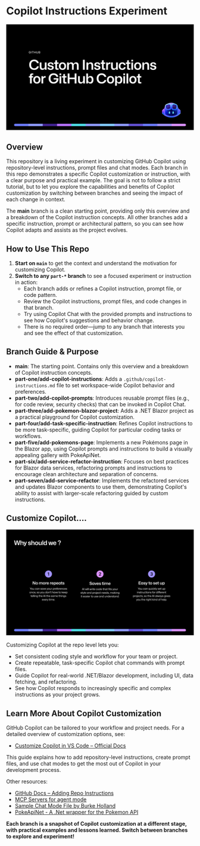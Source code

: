 # Copilot Instructions Experiment

![Custom Instructions for GitHub Copilot](assets/instructions-overview/overview.png)

## Overview

This repository is a living experiment in customizing GitHub Copilot using repository-level instructions, prompt files and chat modes. Each branch in this repo demonstrates a specific Copilot customization or instruction, with a clear purpose and practical example. The goal is not to follow a strict tutorial, but to let you explore the capabilities and benefits of Copilot customization by switching between branches and seeing the impact of each change in context.

The **main** branch is a clean starting point, providing only this overview and a breakdown of the Copilot instruction concepts. All other branches add a specific instruction, prompt or architectural pattern, so you can see how Copilot adapts and assists as the project evolves.

## How to Use This Repo

1. **Start on `main`** to get the context and understand the motivation for customizing Copilot.
2. **Switch to any `part-*` branch** to see a focused experiment or instruction in action:
   - Each branch adds or refines a Copilot instruction, prompt file, or code pattern.
   - Review the Copilot instructions, prompt files, and code changes in that branch.
   - Try using Copilot Chat with the provided prompts and instructions to see how Copilot's suggestions and behavior change.
   - There is no required order—jump to any branch that interests you and see the effect of that customization.

## Branch Guide & Purpose

- **main**: The starting point. Contains only this overview and a breakdown of Copilot instruction concepts.
- **part-one/add-copilot-instructions**: Adds a `.github/copilot-instructions.md` file to set workspace-wide Copilot behavior and preferences.
- **part-two/add-copilot-prompts**: Introduces reusable prompt files (e.g., for code review, security checks) that can be invoked in Copilot Chat.
- **part-three/add-pokemon-blazor-project**: Adds a .NET Blazor project as a practical playground for Copilot customization.
- **part-four/add-task-specific-instruction**: Refines Copilot instructions to be more task-specific, guiding Copilot for particular coding tasks or workflows.
- **part-five/add-pokemons-page**: Implements a new Pokémons page in the Blazor app, using Copilot prompts and instructions to build a visually appealing gallery with PokeApiNet.
- **part-six/add-service-refactor-instruction**: Focuses on best practices for Blazor data services, refactoring prompts and instructions to encourage clean architecture and separation of concerns.
- **part-seven/add-service-refactor**: Implements the refactored services and updates Blazor components to use them, demonstrating Copilot's ability to assist with larger-scale refactoring guided by custom instructions.

## Customize Copilot....

![alt text](assets/instructions-overview/the-why.png)

Customizing Copilot at the repo level lets you:
- Set consistent coding style and workflow for your team or project.
- Create repeatable, task-specific Copilot chat commands with prompt files.
- Guide Copilot for real-world .NET/Blazor development, including UI, data fetching, and refactoring.
- See how Copilot responds to increasingly specific and complex instructions as your project grows.

## Learn More About Copilot Customization

GitHub Copilot can be tailored to your workflow and project needs. For a detailed overview of customization options, see:

- [Customize Copilot in VS Code – Official Docs](https://code.visualstudio.com/docs/copilot/copilot-customization)

This guide explains how to add repository-level instructions, create prompt files, and use chat modes to get the most out of Copilot in your development process.

Other resources:
- [GitHub Docs – Adding Repo Instructions](https://docs.github.com/en/copilot/how-tos/custom-instructions/adding-repository-custom-instructions-for-github-copilot)
- [MCP Servers for agent mode](https://code.visualstudio.com/mcp)
- [Sample Chat Mode File by Burke Holland](https://gist.github.com/burkeholland/a232b706994aa2f4b2ddd3d97b11f9a7)
- [PokeApiNet - A .Net wrapper for the Pokemon API](https://gist.github.com/burkeholland/a232b706994aa2f4b2ddd3d97b11f9a7)


**Each branch is a snapshot of Copilot customization at a different stage, with practical examples and lessons learned. Switch between branches to explore and experiment!**
